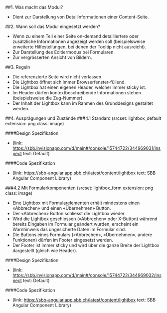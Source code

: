 ##1. Was macht das Modul?
* Dient zur Darstellung von Detailinformationen einer Content-Seite.

##2. Wann soll das Modul eingesetzt werden?
* Wenn zu einem Teil einer Seite on-demand detailliertere oder zusätzliche Informationen angezeigt werden soll (beispielsweise erweiterte Hilfestellungen, bei denen der Tooltip nicht ausreicht).
* Zur Darstellung des Editiermodus bei Formularen.
* Zur vergrösserten Ansicht von Bildern.

##3. Regeln
* Die referenzierte Seite wird nicht verlassen.
* Die Lightbox öffnet sich immer Browserfenster-füllend.
* Die Lightbox hat einen eigenen Header, welcher immer sticky ist.
* Im Header dürfen kontextbeschreibende Informationen stehen (beispielsweise die Zug-Nummer).
* Der Inhalt der Lightbox kann im Rahmen des Grunddesigns gestaltet werden.

##4. Ausprägungen und Zustände
###4.1 Standard
(srcset: lightbox_default extension: png class: image)

####Design Spezifikation
*   (link: https://sbb.invisionapp.com/d/main#/console/15744722/344969031/inspect text: Default)

####Code Spezifikation
* (link: https://sbb-angular.app.sbb.ch/latest/content/lightbox text: SBB Angular Component Library)

###4.2 Mit Formularkomponenten
(srcset: lightbox_form extension: png class: image)
* Eine Lightbox mit Formularelementen erhält mindestens einen «Abbrechen» und einen «Übernehmen» Button.
* Der «Abbrechen» Button schliesst die Lightbox wieder.
* Wird die Lightbox geschlossen («Abbrechen» oder X-Button) während bereits Eingaben im Formular geändert wurden, erscheint ein Warnhinweis das ungesicherte Daten im Formular sind.
* Die Buttons eines Formulars («Abbrechen», «Übernehmen», andere Funktionen) dürfen im Footer eingesetzt werden.
* Der Footer ist immer sticky und wird über die ganze Breite der Lightbox dargestellt (gleich wie Header).

####Design Spezifikation
*   (link: https://sbb.invisionapp.com/d/main#/console/15744722/344969032/inspect text: Default)

####Code Spezifikation
* (link: https://sbb-angular.app.sbb.ch/latest/content/lightbox text: SBB Angular Component Library)